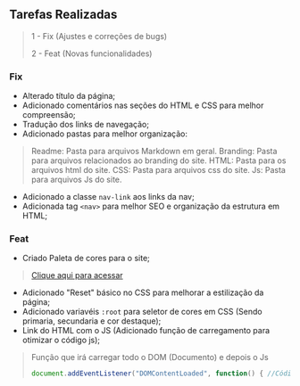 ## Tarefas Realizadas
> 1 - Fix (Ajustes e correções de bugs)
>
> 2 - Feat (Novas funcionalidades)

### Fix
- Alterado título da página;
- Adicionado comentários nas seções do HTML e CSS para melhor compreensão;
- Tradução dos links de navegação;
- Adicionado pastas para melhor organização:
> Readme: Pasta para arquivos Markdown em geral.
> Branding: Pasta para arquivos relacionados ao branding do site.
> HTML: Pasta para os arquivos html do site.
> CSS: Pasta para arquivos css do site.
> Js: Pasta para arquivos Js do site.
- Adicionado a classe ```nav-link``` aos links da nav;
- Adicionada tag ```<nav>``` para melhor SEO e organização da estrutura em HTML;


### Feat
- Criado Paleta de cores para o site; 
> [Clique aqui para acessar](../branding/generato-paleta.md)
- Adicionado "Reset" básico no CSS para melhorar a estilização da página;
- Adicionado variavéis ```:root``` para seletor de cores em CSS (Sendo primaria, secundaria e cor destaque);
- Link do HTML com o JS (Adicionado função de carregamento para otimizar o código js);
> Função que irá carregar todo o DOM (Documento) e depois o Js
> ```javascript
> document.addEventListener("DOMContentLoaded", function() { //Código aqui });
>```
